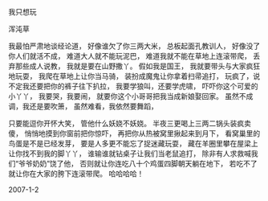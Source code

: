 我只想玩

浑沌草


我最怕严肃地谈经论道，
好像谁欠了你三两大米，
总板起面孔教训人，
好像没了你人们就活不成，
难道大人就不能玩泥巴，
难道我就不能在草地上连滚带爬，
丢弃那些成人说教，
我就是要在山野撒丫。
假如我是国王，
我就要带头与大家疯狂地玩耍，
我爬在草地上让你当马骑，
装扮成魔鬼让你拿着扫帚追打，
玩疯了，说不定我还要把你的裤子往下扒拉，
我要学狼叫，还要学虎啸，
吓吓你这个可爱的小丫丫，
我要哭，我要闹，
就要你这个小哥哥把我当成新娘娶回家。
虽然不成调，我还是要吹箫，
虽然难看，我依然要舞蹈，

只要能逗你开怀大笑，
管他什么妖娆不妖娆。
半夜三更喝上三两二锅头装疯卖傻，
悄悄地摸到你窗前把你惊吓，
再把你从热被窝里揪起来到月下，
看窝巢里的鸟蛋是不是已经发芽，
要是人多更不能忘了捉迷藏玩耍，
藏在羊圈里攀在屋梁上让你找不到我的脚丫丫，
谁输谁就钻桌子让我们当老鼠追打，
除非有人求救喊我们“爷爷奶奶”饶了他，
否则就让你连吃八十个鸡蛋四脚朝天躺在地下，
若吃不了就让你在大家的胯下连滚带爬。
哈哈哈哈！

2007-1-2



